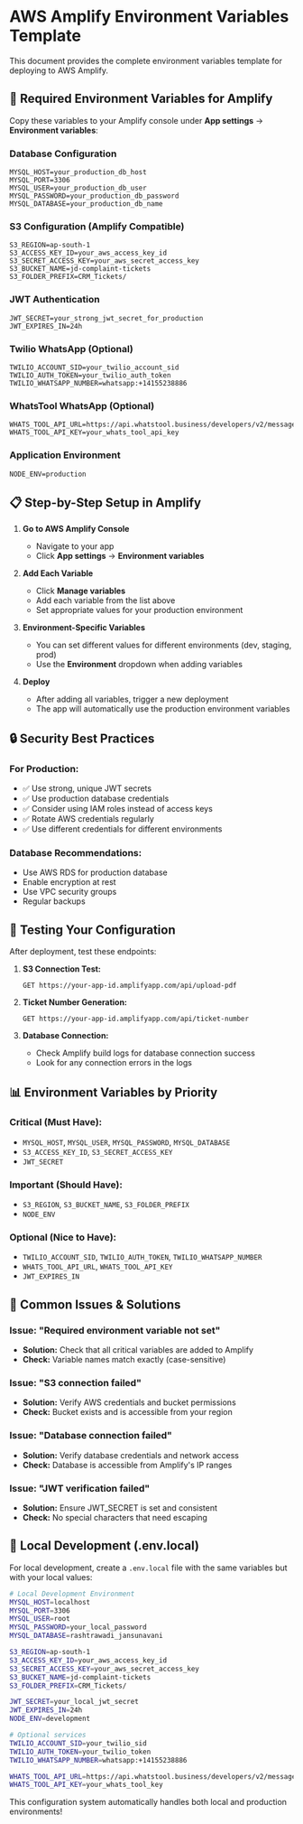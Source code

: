 # AWS Amplify Environment Variables Template

This document provides the complete environment variables template for deploying to AWS Amplify.

## 🔧 **Required Environment Variables for Amplify**

Copy these variables to your Amplify console under **App settings** → **Environment variables**:

### **Database Configuration**

```
MYSQL_HOST=your_production_db_host
MYSQL_PORT=3306
MYSQL_USER=your_production_db_user
MYSQL_PASSWORD=your_production_db_password
MYSQL_DATABASE=your_production_db_name
```

### **S3 Configuration (Amplify Compatible)**

```
S3_REGION=ap-south-1
S3_ACCESS_KEY_ID=your_aws_access_key_id
S3_SECRET_ACCESS_KEY=your_aws_secret_access_key
S3_BUCKET_NAME=jd-complaint-tickets
S3_FOLDER_PREFIX=CRM_Tickets/
```

### **JWT Authentication**

```
JWT_SECRET=your_strong_jwt_secret_for_production
JWT_EXPIRES_IN=24h
```

### **Twilio WhatsApp (Optional)**

```
TWILIO_ACCOUNT_SID=your_twilio_account_sid
TWILIO_AUTH_TOKEN=your_twilio_auth_token
TWILIO_WHATSAPP_NUMBER=whatsapp:+14155238886
```

### **WhatsTool WhatsApp (Optional)**

```
WHATS_TOOL_API_URL=https://api.whatstool.business/developers/v2/messages/917888566904
WHATS_TOOL_API_KEY=your_whats_tool_api_key
```

### **Application Environment**

```
NODE_ENV=production
```

## 📋 **Step-by-Step Setup in Amplify**

1. **Go to AWS Amplify Console**

   - Navigate to your app
   - Click **App settings** → **Environment variables**

2. **Add Each Variable**

   - Click **Manage variables**
   - Add each variable from the list above
   - Set appropriate values for your production environment

3. **Environment-Specific Variables**

   - You can set different values for different environments (dev, staging, prod)
   - Use the **Environment** dropdown when adding variables

4. **Deploy**
   - After adding all variables, trigger a new deployment
   - The app will automatically use the production environment variables

## 🔒 **Security Best Practices**

### **For Production:**

- ✅ Use strong, unique JWT secrets
- ✅ Use production database credentials
- ✅ Consider using IAM roles instead of access keys
- ✅ Rotate AWS credentials regularly
- ✅ Use different credentials for different environments

### **Database Recommendations:**

- Use AWS RDS for production database
- Enable encryption at rest
- Use VPC security groups
- Regular backups

## 🧪 **Testing Your Configuration**

After deployment, test these endpoints:

1. **S3 Connection Test:**

   ```
   GET https://your-app-id.amplifyapp.com/api/upload-pdf
   ```

2. **Ticket Number Generation:**

   ```
   GET https://your-app-id.amplifyapp.com/api/ticket-number
   ```

3. **Database Connection:**
   - Check Amplify build logs for database connection success
   - Look for any connection errors in the logs

## 📊 **Environment Variables by Priority**

### **Critical (Must Have):**

- `MYSQL_HOST`, `MYSQL_USER`, `MYSQL_PASSWORD`, `MYSQL_DATABASE`
- `S3_ACCESS_KEY_ID`, `S3_SECRET_ACCESS_KEY`
- `JWT_SECRET`

### **Important (Should Have):**

- `S3_REGION`, `S3_BUCKET_NAME`, `S3_FOLDER_PREFIX`
- `NODE_ENV`

### **Optional (Nice to Have):**

- `TWILIO_ACCOUNT_SID`, `TWILIO_AUTH_TOKEN`, `TWILIO_WHATSAPP_NUMBER`
- `WHATS_TOOL_API_URL`, `WHATS_TOOL_API_KEY`
- `JWT_EXPIRES_IN`

## 🚨 **Common Issues & Solutions**

### **Issue: "Required environment variable not set"**

- **Solution:** Check that all critical variables are added to Amplify
- **Check:** Variable names match exactly (case-sensitive)

### **Issue: "S3 connection failed"**

- **Solution:** Verify AWS credentials and bucket permissions
- **Check:** Bucket exists and is accessible from your region

### **Issue: "Database connection failed"**

- **Solution:** Verify database credentials and network access
- **Check:** Database is accessible from Amplify's IP ranges

### **Issue: "JWT verification failed"**

- **Solution:** Ensure JWT_SECRET is set and consistent
- **Check:** No special characters that need escaping

## 📝 **Local Development (.env.local)**

For local development, create a `.env.local` file with the same variables but with your local values:

```bash
# Local Development Environment
MYSQL_HOST=localhost
MYSQL_PORT=3306
MYSQL_USER=root
MYSQL_PASSWORD=your_local_password
MYSQL_DATABASE=rashtrawadi_jansunavani

S3_REGION=ap-south-1
S3_ACCESS_KEY_ID=your_aws_access_key_id
S3_SECRET_ACCESS_KEY=your_aws_secret_access_key
S3_BUCKET_NAME=jd-complaint-tickets
S3_FOLDER_PREFIX=CRM_Tickets/

JWT_SECRET=your_local_jwt_secret
JWT_EXPIRES_IN=24h
NODE_ENV=development

# Optional services
TWILIO_ACCOUNT_SID=your_twilio_sid
TWILIO_AUTH_TOKEN=your_twilio_token
TWILIO_WHATSAPP_NUMBER=whatsapp:+14155238886

WHATS_TOOL_API_URL=https://api.whatstool.business/developers/v2/messages/917888566904
WHATS_TOOL_API_KEY=your_whats_tool_key
```

This configuration system automatically handles both local and production environments!
